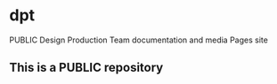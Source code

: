 # dpt
PUBLIC Design Production Team documentation and media Pages site

## This is a PUBLIC repository
